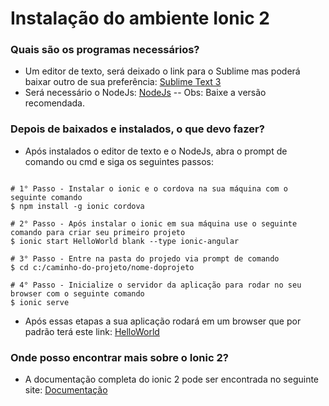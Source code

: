 # Instalação do ambiente Ionic 2 #

### Quais são os programas necessários? ###

* Um editor de texto, será deixado o link para o Sublime mas poderá baixar outro de sua preferência: [Sublime Text 3](https://www.sublimetext.com/3)
* Será necessário o NodeJs: [NodeJs](https://nodejs.org/en/) -- Obs: Baixe a versão recomendada.

### Depois de baixados e instalados, o que devo fazer? ###

* Após instalados o editor de texto e o NodeJs, abra o prompt de comando ou cmd e siga os seguintes passos:

```

# 1° Passo - Instalar o ionic e o cordova na sua máquina com o seguinte comando
$ npm install -g ionic cordova

# 2° Passo - Após instalar o ionic em sua máquina use o seguinte comando para criar seu primeiro projeto
$ ionic start HelloWorld blank --type ionic-angular

# 3° Passo - Entre na pasta do projedo via prompt de comando
$ cd c:/caminho-do-projeto/nome-doprojeto

# 4° Passo - Inicialize o servidor da aplicação para rodar no seu browser com o seguinte comando
$ ionic serve

```
* Após essas etapas a sua aplicação rodará em um browser que por padrão terá este link: [HelloWorld](https://localhost:8100)

### Onde posso encontrar mais sobre o Ionic 2? ###

* A documentação completa do ionic 2 pode ser encontrada no seguinte site: [Documentação](https://ionicframework.com/docs/)
